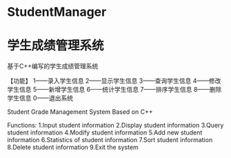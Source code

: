 # StudentManager
# 学生成绩管理系统

基于C++编写的学生成绩管理系统

【功能】
1——录入学生信息
2——显示学生信息
3——查询学生信息
4——修改学生信息
5——新增学生信息
6——统计学生信息
7——排序学生信息
8——删除学生信息
0——退出系统

Student Grade Management System Based on C++

Functions:
1.Input student information
2.Display student information
3.Query student information
4.Modify student information
5.Add new student information
6.Statistics of student information
7.Sort student information
8.Delete student information
9.Exit the system

